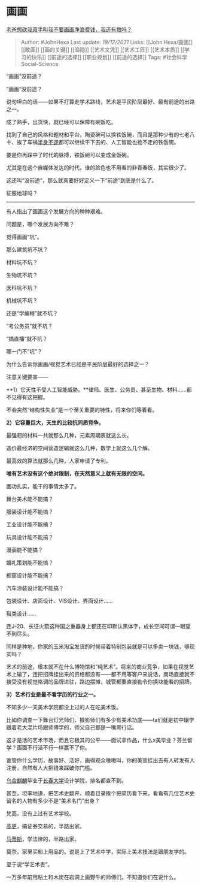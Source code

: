 # 画画
[老爸想砍我双手叫我不要画画净浪费钱，我还有救吗？](https://www.zhihu.com/question/504371119/answer/2275477101)

> Author: #JohnHexa 
Last update: *18/12/2021* 
Links: [[John Hexa/画画]] [[敢画]] [[画的关键]] [[渔隐]] [[艺术文凭]] [[艺术工匠]] [[艺术本质]] [[学习的快乐]] [[前途的选择]] [[职业规划]] [[前途的选择]]
Tags: #社会科学Social-Science 

“画画”没前途？

“画画”没前途？

说句坦白的话——如果不打算走学术路线，艺术是平民阶层最好、最有前途的出路之一。

成了熟手，出货快，就已经可以保障有碗饭吃。

找到了自己的风格和题材和平台，陶瓷碗可以换铁饭碗，而且是那种少有的七老八十、挨了车祸[半身不遂](https://www.zhihu.com/search?q=%E5%8D%8A%E8%BA%AB%E4%B8%8D%E9%81%82&search_source=Entity&hybrid_search_source=Entity&hybrid_search_extra=%7B%22sourceType%22%3A%22answer%22%2C%22sourceId%22%3A2275477101%7D)都可以继续干下去的、人工智能也抢不走的铁饭碗。

要是你再踩中了时代的脉搏，铁饭碗可以变成金饭碗。

尤其是在这个自媒体发达的时代，谁的脸色也不用看的非青春饭，其实很少了。

这还叫“没前途“，那么就真要好好定义一下“前途”到底是什么了。

征服地球吗？

---

有人指出了画画这个发展方向的种种艰难。

问题是，哪个发展方向不难？

觉得画画“坑”。

那么建筑坑不坑？

材料坑不坑？

生物坑不坑？

医科坑不坑？

机械坑不坑？

还是“学编程”就不坑？

“考公务员”就不坑？

“搞直播”就不坑？

哪一门不“坑”？

  

为什么告诉你画画/视觉艺术已经是平民阶层最好的选择之一？

注意关键要害——

**1）它天性不受人工智能威胁。**律师、医生、公务员、甚至生物、材料……都不见得有这把握。

不会突然“结构性失业”是一个至关重要的特性，将来你们等着看。

**2）它容量巨大，天生的比较抗同质竞争。**

最强韧的材料一共就那么几种，元素周期表就这么长。

造价最经济的空间营造逻辑就这么几种，数学上就这么几个解。

最高效的算法就那么几种，人家申请了专利。

**唯有艺术没有这个绝对限制，在天然意义上就有无限的空间。**

画功扎实，能干的事情太多了。

舞台美术能不能搞？

服装设计能不能搞？

工业设计能不能搞？

玩具设计能不能搞？

漫画能不能搞？

婚礼策划能不能搞？

橱窗设计能不能搞？

汽车涂装设计能不能搞？

包装设计、店面设计、VIS设计、界面设计……

鞋类设计……

连J-20、长征火箭这种国之重器身上都还在印默认黑体字，成长空间可谓一眼望不到尽头。

同样是种地，你家的玉米淘宝发货的时候带着特制包装就是可以多卖一块钱，够现实吗？

艺术的前途，根本就不在什么博物馆和“纯艺术”。将来的商业竞争，如果在视觉艺术上输了，连把招牌挂出来的资格都没有——都不用等客户来说话，商场直接就不接受没有视觉格调的品牌进驻，路边摆摊，城管都要直接勒令你换块能看的招牌。

**3）艺术行业是最不看学历的行业之一。**

不知多少一天美术学院都没上过的人在吃美术饭。

比如你调查一下舞台灯光师们、摄影师们有多少有美术功底——ta们就是初中辍学跟着老大混片场跟师傅学的，师父自己都是一嘴黑行话。

这才是活的艺术市场，而且它极其的公平——面试拿作品，什么x美毕业？芬兰留学？画面不行活不行一样赢不了你。

谁管你什么学历，故事好、活好，画得观众嗷嗷叫，你的美宣挂出去有人转发有人注册，自然有人大把钱来踩破你门槛。

[乌合麒麟](https://www.zhihu.com/search?q=%E4%B9%8C%E5%90%88%E9%BA%92%E9%BA%9F&search_source=Entity&hybrid_search_source=Entity&hybrid_search_extra=%7B%22sourceType%22%3A%22answer%22%2C%22sourceId%22%3A2275477101%7D)毕业于[长春大学](https://www.zhihu.com/search?q=%E9%95%BF%E6%98%A5%E5%A4%A7%E5%AD%A6&search_source=Entity&hybrid_search_source=Entity&hybrid_search_extra=%7B%22sourceType%22%3A%22answer%22%2C%22sourceId%22%3A2275477101%7D)设计学院，排名都查不到。

甚至，坦率地讲，把艺术史翻开，顺着目录挨个把简历看下来，看看有几位艺术史留名的人物有多少不是“美术名门”出身？

梵高，没有上过有艺术学校。

[高更](https://www.zhihu.com/search?q=%E9%AB%98%E6%9B%B4&search_source=Entity&hybrid_search_source=Entity&hybrid_search_extra=%7B%22sourceType%22%3A%22answer%22%2C%22sourceId%22%3A2275477101%7D)，搞证券交易的，半路出家。

[马蒂斯](https://www.zhihu.com/search?q=%E9%A9%AC%E8%92%82%E6%96%AF&search_source=Entity&hybrid_search_source=Entity&hybrid_search_extra=%7B%22sourceType%22%3A%22answer%22%2C%22sourceId%22%3A2275477101%7D)，学法律的，半路出家。

莫奈，家里买船上用品的。说是上了艺术中学，实际上美术技法是跟朋友学的。

  

至于说“学艺术贵”。

一万多年前用粘土和木炭在岩洞上画野牛的师傅们，不知道你们在说什么。